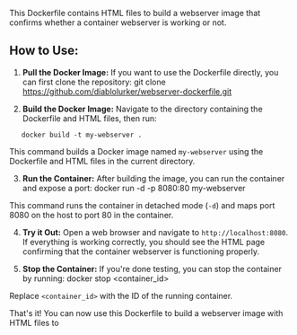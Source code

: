 This Dockerfile contains HTML files to build a webserver image that confirms whether a container webserver is working or not.

## How to Use:

1. **Pull the Docker Image:**
   If you want to use the Dockerfile directly, you can first clone the repository:
git clone https://github.com/diablolurker/webserver-dockerfile.git
 

2. **Build the Docker Image:**
Navigate to the directory containing the Dockerfile and HTML files, then run:
```
   docker build -t my-webserver .
```

This command builds a Docker image named `my-webserver` using the Dockerfile and HTML files in the current directory.

3. **Run the Container:**
After building the image, you can run the container and expose a port:
docker run -d -p 8080:80 my-webserver

This command runs the container in detached mode (`-d`) and maps port 8080 on the host to port 80 in the container.

4. **Try it Out:**
Open a web browser and navigate to `http://localhost:8080`. If everything is working correctly, you should see the HTML page confirming that the container webserver is functioning properly.

5. **Stop the Container:**
If you're done testing, you can stop the container by running:
docker stop <container_id>

Replace `<container_id>` with the ID of the running container.

That's it! You can now use this Dockerfile to build a webserver image with HTML files to 
